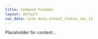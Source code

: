 ```yaml
---
title: Command Formats
layout: default
nav_data: site.data.oresat_status_nav_12
---
```



Placeholder for content...
